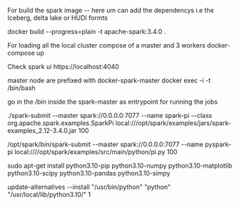 For build the spark image
-- here um can add the dependencys i.e the Iceberg, delta lake or HUDI formts

docker build --progress=plain -t apache-spark:3.4.0 .

For loading all the local cluster compose of a master and 3 workers
docker-compose up

Check spark ui
https://localhost:4040


master node are prefixed with docker-spark-master
docker exec -i -t <docker-spark-master conteiner ID> /bin/bash


go in the /bin inside the spark-master as entrypoint for running the jobs

./spark-submit --master spark://0.0.0.0:7077 --name spark-pi --class org.apache.spark.examples.SparkPi  local:///opt/spark/examples/jars/spark-examples_2.12-3.4.0.jar 100


/opt/spark/bin/spark-submit --master spark://0.0.0.0:7077 --name pyspark-pi local:////opt/spark/examples/src/main/python/pi.py 100



sudo apt-get install python3.10-pip python3.10-numpy python3.10-matplotlib python3.10-scipy python3.10-pandas python3.10-simpy



update-alternatives --install "/usr/bin/python" "python" "/usr/local/lib/python3.10/" 1